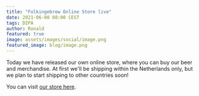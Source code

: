 ```yaml
---
title: "Folkingebrew Online Store live"
date: 2021-06-08 08:00 CEST
tags: DIPA
author: Ronald
featured: true
image: assets/images/social/image.png
featured_image: blog/image.png
---
```


Today we have released our own online store, where you can buy our beer and merchandise. At first we'll be shipping within the Netherlands only, but we plan to start shipping to other countries soon!

You can visit [our store here](/store/index.html).
